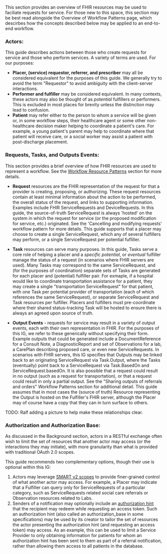 This section provides an overview of FHIR resources may be used to faciliate requests for service. For those new to this space, this section may be best read alongside the Overview of Workflow Patterns page, which descirbes how the concepts described below may be applied to an end-to-end workflow. 

### Actors:

This guide describes actions between those who create requests for service and those who perform services. A variety of terms are used. For our purposes:

* **Placer, (service) requestor, referrer, and prescriber** may all be considered equivalent for the purposes of this guide. We generally try to avoid the term "Requestor" to avoid ambiguity with the client-server interactions. 
* **Performer and fulfiller** may be considered equivalent. In many contexts, these actors may also be thought of as *potential* fulfillers or performers. This is excluded in most places for brevity unless the distinction may lead to confusion.
* **Patient** may refer either to the person to whom a service will be given or, in some workflow steps, their healthcare agent or some other non-healthcare decision maker helping to coordinate a patient's care. For example, a young patient's parent may help to coordinate where that patient will receive care, or a social worker may assist a patient with post-discharge placement.

### Requests, Tasks, and Outputs Events:
This section provides a brief overview of how FHIR resources are used to represent a workflow. See the [Workflow Resource Patterns]([url](https://www.hl7.org/fhir/workflow.html#respatterns)) section for more details. 

* **Request** resources are the FHIR representation of the request for that a provider is creating, proposing, or authorizing. These request resources contain at least minimal information about the action to be performed, the overall status of the request, and links to supporting information. Examples include FHIR ServiceRequests and DeviceRequests. In this guide, the source-of-truth ServiceRequest is always 'hosted' on the system in which the request for service (or the proposed modification for service, etc.) originated. See the 'Cancelling and modifying requests' workflow pattern for more details. This guide supports that a placer may choose to create a single ServiceRequest, which any of several fulfillers may perform, or a single ServiceRequest per potential fufliller.
  
* **Task** resources can serve many purposes. In this guide, Tasks serve a core role of helping a placer and a _specific_ *potential*, or *eventual* fulfiller manage the status of a request (in scenarios where FHIR servers are used). Many Tasks may correspond to the same ServiceRequest, and (for the purposes of coordination) separate sets of Tasks are generated for each placer and (potential) fulfiller pair. For exmaple, if a hospital would like to coordinate transportation assistance for a patient, they may create a single "transportation ServiceRequest" for that patient, with one Task per potential provider of transportation (each of which references the same ServiceRequest), or separate ServiceRequest and Task resources per fulfiller. Placers and fulfillers must pre-coordinate where their shared status-tracking Task will be hosted to ensure there is always an agreed upon source of truth. 
  
* **Output Events** - requests for service may result in a variety of output events, each with their own representation in FHIR. For the purposes of this IG, we refer to these generically without specifying their form. Example outputs that could be generated include a DocumentReference for a Consult Note, a DiagnosticReport and set of Observations for a lab, a CarePlan describing proposed care, or even new ServiceRequests. In scenarios with FHIR servers, this IG specifies that Outputs may be linked back to an originating ServiceRequest via Task.Output, where the Tasks (eventually) point back to a ServiceRequest via Task.BasedOn and ServiceRequest.basedOn.  It is also possible that a request could result in no output (such as a request for transportation), or that a request could result in only a partial output. See the "Sharing outputs of referrals and orders" Workflow Patterns section for additional detail. This guide assumes that in most cases the (source of truth) Resource representing the Output is hosted on the Fulfiller's FHIR server, although the Placer may of course have a copy that they can in turn surface to others. 

TODO: Ralf adding a picture to help make these relationships clear. 

### Authorization and Authorization Base:

As discussed in the Background section, actors in a RESTful exchange often wish to limit the set of resources that another actor may access (or the interactions they may initiate), with more granularity than what is provided with traditional OAuth 2.0 scopes. 

This guide recommends two complementary options, though their use is optional within this IG:

1. Actors may leverage [SMART v2 scopes]([url](https://hl7.org/fhir/smart-app-launch/)) to provide finer-grained control of what another actor may access. For example, a Placer may indicate that a Fulfiller can query only for ServiceRequests of a particular category, such as ServiceRequests related social care referrals or Observation resources related to Labs.
2. Senders of a notification may optionally include an [authorization hint](https://build.fhir.org/ig/HL7/fhir-subscription-backport-ig/StructureDefinition-notification-authorization-hint.html) that the recipient may redeem while requesting an access token. Such an authorization hint (also called an authorization_base in some specifications) may be used by its creator to tailor the set of resources the actor presenting the authorization hint (and requesting an access token) may access. As an example, this can be used to limit a Service Provider to only obtaining information for patients for whom an authorization hint has been sent to them as part of a referral notification, rather than allowing them access to all patients in the database.  
